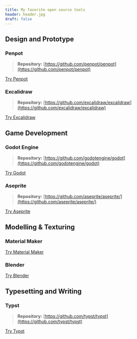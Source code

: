 ```yaml
---
title: My favorite open source tools
header: header.jpg
draft: false
---
```


## Design and Prototype

### Penpot

> **Repository:** [https://github.com/penpot/penpot](https://github.com/penpot/penpot)

<a class="cta-button my-4" href="https://penpot.app/">Try Penpot</a>

### Excalidraw

> **Repository:** [https://github.com/excalidraw/excalidraw](https://github.com/excalidraw/excalidraw)

<a class="cta-button my-4" href="https://excalidraw.com/">Try Excalidraw</a>

## Game Development

### Godot Engine

> **Repository:** [https://github.com/godotengine/godot](https://github.com/godotengine/godot)

<a class="cta-button my-4" href="https://godotengine.org/">Try Godot</a>

### Aseprite

> **Repository:** [https://github.com/aseprite/aseprite/](https://github.com/aseprite/aseprite/)

<a class="cta-button my-4" href="https://www.aseprite.org/">Try Aseprite</a>

## Modelling & Texturing

### Material Maker

<a class="cta-button my-4" href="https://www.materialmaker.org/">Try Material Maker</a>

### Blender

<a class="cta-button my-4" href="https://www.blender.org/">Try Blender</a>

## Typesetting and Writing

### Typst

> **Repository:** [https://github.com/typst/typst](https://github.com/typst/typst)

<a class="cta-button my-4" href="https://typst.app/">Try Typst</a>
